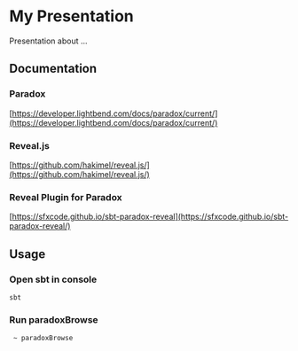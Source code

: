 # My Presentation

Presentation about ...

## Documentation

### Paradox
[https://developer.lightbend.com/docs/paradox/current/](https://developer.lightbend.com/docs/paradox/current/)

### Reveal.js
[https://github.com/hakimel/reveal.js/](https://github.com/hakimel/reveal.js/)

### Reveal Plugin for Paradox
[https://sfxcode.github.io/sbt-paradox-reveal](https://sfxcode.github.io/sbt-paradox-reveal/)

## Usage

### Open sbt in console
```
sbt
```

### Run paradoxBrowse
```
 ~ paradoxBrowse
```